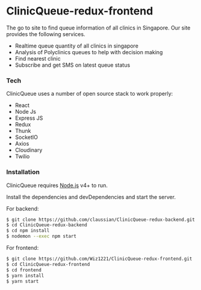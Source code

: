 # ClinicQueue-redux-frontend

The go to site to find queue information of all clinics in Singapore. Our site provides the following services.

  - Realtime queue quantity of all clinics in singapore
  - Analysis of Polyclinics queues to help with decision making
  - Find nearest clinic
  - Subscribe and get SMS on latest queue status


### Tech

ClinicQueue uses a number of open source stack to work properly:

* React
* Node Js
* Express JS
* Redux
* Thunk
* SocketIO
* Axios
* Cloudinary
* Twilio

### Installation

ClinicQueue requires [Node.js](https://nodejs.org/) v4+ to run.

Install the dependencies and devDependencies and start the server.

For backend: 
```sh
$ git clone https://github.com/claussian/ClinicQueue-redux-backend.git
$ cd ClinicQueue-redux-backend
$ cd npm install
$ nodemon --exec npm start
```

For frontend:

```sh
$ git clone https://github.com/Wiz1221/ClinicQueue-redux-frontend.git
$ cd ClinicQueue-redux-frontend
$ cd frontend
$ yarn install
$ yarn start
```
